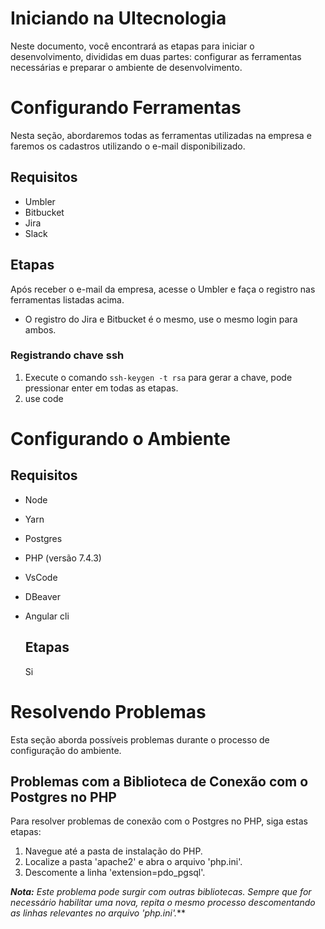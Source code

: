 # Iniciando na UItecnologia
  Neste documento, você encontrará as etapas para iniciar o desenvolvimento, divididas em duas partes: 
configurar as ferramentas necessárias e preparar o ambiente de desenvolvimento.

# Configurando Ferramentas
Nesta seção, abordaremos todas as ferramentas utilizadas na empresa e faremos os cadastros utilizando o e-mail disponibilizado.

## Requisitos
* Umbler
* Bitbucket
* Jira
* Slack

## Etapas
Após receber o e-mail da empresa, acesse o Umbler e faça o registro nas ferramentas listadas acima.

* O registro do Jira e Bitbucket é o mesmo, use o mesmo login para ambos.

### Registrando chave ssh
1. Execute o comando `ssh-keygen -t rsa` para gerar a chave, pode pressionar enter em todas as etapas.
2. use code


# Configurando o Ambiente

## Requisitos
* Node
* Yarn
* Postgres
* PHP (versão 7.4.3)
* VsCode
* DBeaver
* Angular cli

  ## Etapas
  Si


# Resolvendo Problemas
Esta seção aborda possíveis problemas durante o processo de configuração do ambiente.

## Problemas com a Biblioteca de Conexão com o Postgres no PHP

Para resolver problemas de conexão com o Postgres no PHP, siga estas etapas:

1. Navegue até a pasta de instalação do PHP.
2. Localize a pasta 'apache2' e abra o arquivo 'php.ini'.
3. Descomente a linha 'extension=pdo_pgsql'.

***Nota:** Este problema pode surgir com outras bibliotecas. Sempre que for necessário habilitar uma nova, repita o mesmo processo descomentando as linhas relevantes no arquivo 'php.ini'.***

